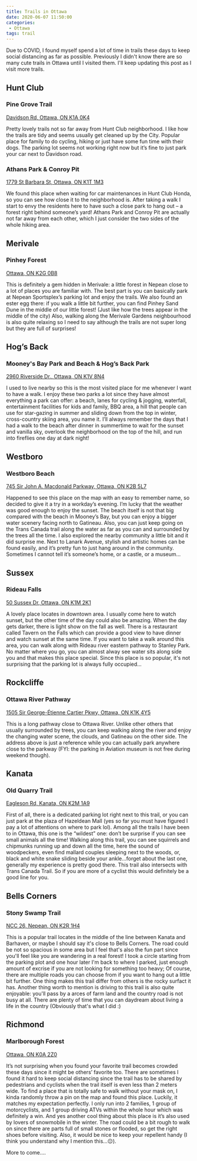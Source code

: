 ```yaml
---
title: Trails in Ottawa
date: 2020-06-07 11:50:00
categories:
 - Ottawa
tags: trail
---
```

Due to COVID, I found myself spend a lot of time in trails these days to keep social distancing as far as possible. Previously I didn't know there are so many cute trails in Ottawa until I visited them. I'll keep updating this post as I visit more trails.

## Hunt Club

### Pine Grove Trail

[Davidson Rd, Ottawa, ON K1A 0K4](https://www.google.ca/maps/place/Pine+Grove+Trail/@45.3543747,-75.5921169,3a,75y,90t/data=!3m8!1e2!3m6!1sAF1QipPdeJDIL_bSU9f44Q2WYBynwblq9fZTiBPTWIJf!2e10!3e12!6shttps:%2F%2Flh5.googleusercontent.com%2Fp%2FAF1QipPdeJDIL_bSU9f44Q2WYBynwblq9fZTiBPTWIJf%3Dw114-h86-k-no!7i4032!8i3024!4m13!1m7!3m6!1s0x4cce094089514f1d:0x705519bd4bfd5bd0!2sPine+Grove+Trail,+Ottawa,+ON+K1G+3N4!3b1!8m2!3d45.3544373!4d-75.6044984!3m4!1s0x0:0xff0beedd9938f08f!8m2!3d45.3543807!4d-75.5919993)

Pretty lovely trails not so far away from Hunt Club neighborhood. I like how the trails are tidy and seems usually get cleaned up by the City. Popular place for family to do cycling, hiking or just have some fun time with their dogs. The parking lot seems not working right now but it’s fine to just park your car next to Davidson road.

### Athans Park & Conroy Pit

[1779 St Barbara St, Ottawa, ON K1T 1M3](https://www.google.ca/maps/place/Athans+Park/@45.3555436,-75.6249878,3a,75y,90t/data=!3m8!1e2!3m6!1sAF1QipO3mRGuF6-W2DxSsxlaw-OsO1i-Np0RviS7tvQV!2e10!3e12!6shttps:%2F%2Flh5.googleusercontent.com%2Fp%2FAF1QipO3mRGuF6-W2DxSsxlaw-OsO1i-Np0RviS7tvQV%3Dw152-h86-k-no!7i5312!8i2988!4m5!3m4!1s0x4cce091f87e5ce95:0xf9661aa450cee1fa!8m2!3d45.3556604!4d-75.6248392)

We found this place when waiting for car maintenances in Hunt Club Honda, so you can see how close it to the neighborhood is. After taking a walk I start to envy the residents here to have such a close park to hang out – a forest right behind someone’s yard! Athans Park and Conroy Pit are actually not far away from each other, which I just consider the two sides of the whole hiking area.

## Merivale

### Pinhey Forest

[Ottawa, ON K2G 0B8](https://www.google.ca/maps/place/Pinhey+Forest/@45.3283828,-75.7390489,3a,75y,90t/data=!3m8!1e2!3m6!1sAF1QipM9rvb8CQdjUm-hMkzP3tQ8O6H0mfOjoXt4B0tv!2e10!3e12!6shttps:%2F%2Flh5.googleusercontent.com%2Fp%2FAF1QipM9rvb8CQdjUm-hMkzP3tQ8O6H0mfOjoXt4B0tv%3Dw114-h86-k-no!7i4032!8i3024!4m5!3m4!1s0x4cce07f35650cfd5:0x863aea356ffd2938!8m2!3d45.3283828!4d-75.7390488)

This is definitely a gem hidden in Merivale: a little forest in Nepean close to a lot of places you are familiar with. The best part is you can basically park at Nepean Sportsplex’s parking lot and enjoy the trails. We also found an ester egg there: if you walk a little bit further, you can find Pinhey Sand Dune in the middle of our little forest! (Just like how the trees appear in the middle of the city) Also, walking along the Merivale Gardens neighbourhood is also quite relaxing so I need to say although the trails are not super long but they are full of surprises! 

## Hog’s Back

### Mooney's Bay Park and Beach & Hog’s Back Park

[2960 Riverside Dr., Ottawa, ON K1V 8N4](https://www.google.ca/maps/place/Mooney's+Bay+Park+and+Beach/@45.3671918,-75.6915224,3a,75y,90t/data=!3m8!1e2!3m6!1sAF1QipNvBEfEAqXwr6-o1TyFvx34FDOokHLzN7n73V3U!2e10!3e12!6shttps:%2F%2Flh5.googleusercontent.com%2Fp%2FAF1QipNvBEfEAqXwr6-o1TyFvx34FDOokHLzN7n73V3U%3Dw114-h86-k-no!7i4032!8i3024!4m5!3m4!1s0x4cce0616c5d28427:0xb64144fdcd27a855!8m2!3d45.3671918!4d-75.6915224)

I used to live nearby so this is the most visited place for me whenever I want to have a walk. I enjoy these two parks a lot since they have almost everything a park can offer: a beach, lanes for cycling & jogging, waterfall, entertainment facilities for kids and family, BBQ area, a hill that people can use for star-gazing in summer and sliding down from the top in winter, cross-country skiing area, you name it. I’ll always remember the days that I had a walk to the beach after dinner in summertime to wait for the sunset and vanilla sky, overlook the neighborhood on the top of the hill, and run into fireflies one day at dark night!

## Westboro

### Westboro Beach 

[745 Sir John A. Macdonald Parkway, Ottawa, ON K2B 5L7](https://www.google.ca/maps/place/Kitchissippi+Lookout/@45.3963782,-75.7618824,164m/data=!3m1!1e3!4m13!1m7!3m6!1s0x4cce03ff633450f7:0xd853ddca6454ca62!2sWestboro+Beach!3b1!8m2!3d45.3953366!4d-75.7612863!3m4!1s0x0:0xe7473ca233c017f6!8m2!3d45.3963782!4d-75.7618824)

Happened to see this place on the map with an easy to remember name, so decided to give it a try in a workday’s evening. I’m lucky that the weather was good enough to enjoy the sunset. The beach itself is not that big compared with the beach in Mooney’s Bay, but you can enjoy a bigger water scenery facing north to Gatineau. Also, you can just keep going on the Trans Canada trail along the water as far as you can and surrounded by the trees all the time. I also explored the nearby community a little bit and it did surprise me. Next to Lanark Avenue, stylish and artistic homes can be found easily, and it’s pretty fun to just hang around in the community. Sometimes I cannot tell it’s someone’s home, or a castle, or a museum… 

## Sussex 

### Rideau Falls

[50 Sussex Dr, Ottawa, ON K1M 2K1](https://www.google.ca/maps/place/Rideau+Falls/@45.4415246,-75.6959162,3a,75y,90t/data=!3m8!1e2!3m6!1shttp:%2F%2Ft0.gstatic.com%2Fimages%3Fq%3Dtbn:ANd9GcQun5uh1rEIlNBSkSk1mH9SVRa1Wr_uOB60Lzk1OIYSrOMUnFVK!2e7!3e27!6s%2F%2Flh6.googleusercontent.com%2Fproxy%2F9tzBH02JNSo8W7g5d2YcfB1JHzZarwSGj2v2kgmMMMyYx_dHKF1DMBDSniteQFJY0ydvwYSBO7RCvq_Brs1NsoadYPHstoP_FnY7yuPW9hsfBMtv9O1NskQOWB8O_xTej_mBajcDZI3rrrGZcl1-cMhdG2WIVdc%3Dw120-h86-k-no!7i1080!8i771!4m5!3m4!1s0x4cce04e780725c1d:0x91bf6c6b8092abde!8m2!3d45.4415246!4d-75.6959162)

A lovely place locates in downtown area. I usually come here to watch sunset, but the other time of the day could also be amazing. When the day gets darker, there is light show on the fall as well. There is a restaurant called Tavern on the Falls
which can provide a good view to have dinner and watch sunset at the same time. If you want to take a walk around this area, you can walk along with Rideau river eastern pathway to Stanley Park. No matter where you go, you can almost alway see water sits along side you and that makes this place special. Since this place is so popular, it's not surprising that the parking lot is always fully occupied...


## Rockcliffe

### Ottawa River Pathway

[1505 Sir George-Étienne Cartier Pkwy, Ottawa, ON K1K 4Y5](https://www.google.ca/maps/place/Rockcliffe+Yacht+Club/@45.4635965,-75.6427816,3a,75y,90t/data=!3m8!1e2!3m6!1sAF1QipMgh3SHCBwL6AuDSHTDqeVR9pnGVxxiB72FfNQv!2e10!3e12!6shttps:%2F%2Flh5.googleusercontent.com%2Fp%2FAF1QipMgh3SHCBwL6AuDSHTDqeVR9pnGVxxiB72FfNQv%3Dw114-h86-k-no!7i4160!8i3120!4m13!1m7!3m6!1s0x4cce04d5775115ed:0x7db65b9c9ceb784c!2s1170+Sir+George-%C3%89tienne+Cartier+Pkwy,+Ottawa,+ON!3b1!8m2!3d45.4565256!4d-75.6793374!3m4!1s0x4cce04d57751603d:0xe6fa1a5fde8939b5!8m2!3d45.4635959!4d-75.6427816)

This is a long pathway close to Ottawa River. Unlike other others that usually surrounded by trees, you can keep walking along the river and enjoy the changing water scene, the clouds, and Gatineau on the other side. The address above is just a reference while you can actually park anywhere close to the parkway (FYI: the parking in Aviation museum is not free during weekend though).


## Kanata 

### Old Quarry Trail

[Eagleson Rd, Kanata, ON K2M 1A9](https://www.google.ca/maps/place/Old+Quarry+Trail/@45.3017654,-75.8743715,3a,75y,90t/data=!3m8!1e2!3m6!1sAF1QipOVLRHMPLppQlT4VfgKfGFMnVqmDE_ZPYGc7mWG!2e10!3e12!6shttps:%2F%2Flh5.googleusercontent.com%2Fp%2FAF1QipOVLRHMPLppQlT4VfgKfGFMnVqmDE_ZPYGc7mWG%3Dw114-h86-k-no!7i4608!8i3456!4m5!3m4!1s0x4ccdffbacf5d08cd:0x4a5fdcca4c23e046!8m2!3d45.3017654!4d-75.8743715)

First of all, there is a dedicated parking lot right next to this trail, or you can just park at the plaza of Hazeldean Mall (yes so far you must have figured I pay a lot of attentions on where to park lol). Among all the trails I have been to in Ottawa, this one is the “wildest” one: don’t be surprise if you can see small animals all the time! Walking along this trail, you can see squirrels and chipmunks running up and down all the time, here the sound of woodpeckers, even find mallard couples sleeping next to the woods, or, black and white snake sliding beside your ankle…forget about the last one, generally my experience is pretty good there. This trail also intersects with Trans Canada Trail. So if you are more of a cyclist this would definitely be a good line for you.

## Bells Corners 

### Stony Swamp Trail

[NCC 26, Nepean, ON K2R 1H4](https://www.google.ca/maps/place/Stony+Swamp+Trail/@45.3064893,-75.8169374,3a,75y,90t/data=!3m8!1e2!3m6!1sAF1QipPX5uGp0MCiFZWNM6IFWliSk8niXRV2QjaxRP3M!2e10!3e12!6shttps:%2F%2Flh5.googleusercontent.com%2Fp%2FAF1QipPX5uGp0MCiFZWNM6IFWliSk8niXRV2QjaxRP3M%3Dw114-h86-k-no!7i4032!8i3024!4m8!1m2!2m1!1ssnow+swamp+trail!3m4!1s0x4ccdfe0da34821c7:0x33d390b0d72cb6a!8m2!3d45.3064827!4d-75.8169314)

This is a popular trail locates in the middle of the line between Kanata and Barhaven, or maybe I should say it's close to Bells Corners. The road could be not so spacious in some area but I feel that's also the fun part since you'll feel like you are wandering in a real forest! I took a circle starting from the parking plot and one hour later I'm back to where I parked, just enough amount of excrise if you are not looking for something too heavy; Of course, there are multiple roads you can choose from if you want to hang out a little bit further. One thing makes this trail differ from others is the rocky surfact it has. Another thing worth to mention is driving to this trail is also quite enjoyable: you'll pass by a arces of farm land and the country road is not busy at all. There are plenty of time that you can daydream about living a life in the country (Obviously that's what I did :)

## Richmond

### Marlborough Forest

[Ottawa, ON K0A 2Z0](https://www.google.ca/maps/place/Marlborough+Forest/@45.0975997,-75.8538698,3a,75y,90t/data=!3m8!1e2!3m6!1sAF1QipOZd_PlLvSPXc13IkQ4Yx4Xo0GvfMCVHD4dTTGz!2e10!3e12!6shttps:%2F%2Flh5.googleusercontent.com%2Fp%2FAF1QipOZd_PlLvSPXc13IkQ4Yx4Xo0GvfMCVHD4dTTGz%3Dw114-h86-k-no!7i4032!8i3024!4m12!1m6!3m5!1s0x4ccdf229f991f19b:0x83561ae5ce637aaa!2sMarlborough+Forest!8m2!3d45.0975997!4d-75.8538698!3m4!1s0x4ccdf229f991f19b:0x83561ae5ce637aaa!8m2!3d45.0975997!4d-75.8538698)

It’s not surprising when you found your favorite trail becomes crowded these days since it might be others’ favorite too. There are sometimes I found it hard to keep social distancing since the trail has to be shared by pedestrians and cyclists when the trail itself is even less than 2 meters wide. To find a place that is totally safe to walk without your mask on, I kinda randomly throw a pin on the map and found this place. Luckily, it matches my expectation perfectly. I only run into 2 families, 1 group of motorcyclists, and 1 group driving ATVs within the whole hour which was definitely a win. And yes another cool thing about this place is it’s also used by lovers of snowmobile in the winter. The road could be a bit rough to walk on since there are parts full of small stones or flooded, so get the right shoes before visiting. Also, it would be nice to keep your repellent handy (I think you understand why I mention this…:neutral_face:).


More to come....
